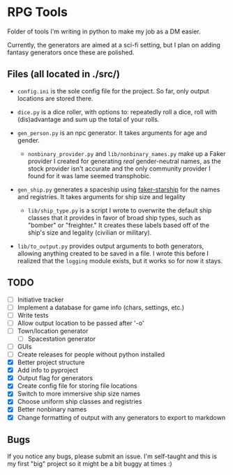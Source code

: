 # RPG Tools
Folder of tools I'm writing in python to make my job as a DM easier.

Currently, the generators are aimed at a sci-fi setting, but I plan on adding fantasy generators once these are polished.


## Files (all located in ./src/)
- `config.ini` is the sole config file for the project. So far, only output locations are stored there.

- `dice.py` is a dice roller, with options to: repeatedly roll a dice, roll with (dis)advantage and sum up the total of your rolls.

- `gen_person.py` is an npc generator. It takes arguments for age and gender.
  - `nonbinary_provider.py` and `lib/nonbinary_names.py` make up a Faker provider I created for generating *real* gender-neutral names, as the stock provider isn't accurate and the only community provider I found for it was lame seemed transphobic.

- `gen_ship.py` generates a spaceship using [faker-starship](https://pypi.org/project/faker-starship/) for the names and registries. It takes arguments for ship size and legality
  - `lib/ship_type.py` is a script I wrote to overwrite the default ship classes that it provides in favor of broad ship types, such as "bomber" or "freighter." It creates these labels based off of the ship's size and legality (civilian or military).

- `lib/to_output.py` provides output arguments to both generators, allowing anything created to be saved in a file. I wrote this before I realized that the `logging` module exists, but it works so for now it stays.

## TODO
- [ ] Initiative tracker
- [ ] Implement a database for game info (chars, settings, etc.)
- [ ] Write tests
- [ ] Allow output location to be passed after '-o'
- [ ] Town/location generator
  - [ ] Spacestation generator
- [ ] GUIs
- [ ] Create releases for people without python installed
- [X] Better project structure
- [X] Add info to pyproject
- [x] Output flag for generators
- [x] Create config file for storing file locations
- [x] Switch to more immersive ship size names
- [x] Choose uniform ship classes and registries
- [x] Better nonbinary names
- [x] Change formatting of output with any generators to export to markdown

## Bugs
If you notice any bugs, please submit an issue. I'm self-taught and this is my first "big" project so it might be a bit buggy at times :)
